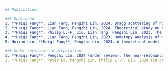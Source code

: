 ```yaml
---
## Publications

### Published:
1. **Haiqi Fang**, Lian Tang, Pengzhi Lin, 2024. Bragg scattering of nonlinear surface waves by sinusoidal sandbars. *J. Fluid Mech.*, 979: A13. [doi: 10.1017/jfm.2023.1005](https://doi.org/10.1017/jfm.2023.1005)
2. **Haiqi Fang**, Lian Tang, Pengzhi Lin, 2024. Theoretical study on the downshift of class II Bragg resonance. *Phys. Fluids*, 36: 017103. [doi: 10.1063/5.0178754](https://doi.org/10.1063/5.0178754)
3. **Haiqi Fang**, Philip L.-F. Liu, Lian Tang, Pengzhi Lin, 2023. The theory of fifth-order Stokes waves in a linear shear current. *Proc. R. Soc. A*, 479: 20230565. [doi: 10.1098/rspa.2023.0565](https://doi.org/10.1098/rspa.2023.0565)
4. **Haiqi Fang**, Lian Tang, Pengzhi Lin, 2023. Homotopy analysis of wave transformation over permeable seabeds and porous structures. *Ocean Eng.*, 274: 114087. [doi: 10.1016/j.oceaneng.2023.114087](https://doi.org/10.1016/j.oceaneng.2023.114087)
5. Huiran Liu, **Haiqi Fang**, Pengzhi Lin, 2024. A theoretical model for wave attenuation by vegetation considering current effects. *Coast. Eng.*, 190: 104508. [doi: 10.1016/j.coastaleng.2024.104508](https://doi.org/10.1016/j.coastaleng.2024.104508)

### Under review or in preparation:
1. **Haiqi Fang**, Pengzhi Lin, 2024 (under review). The near-resonance liquid sloshing under surge excitations: theory and experiment. Submitted to *Proc. R. Soc. A*.
2. **Haiqi Fang**, Peter Lo, Pengzhi Lin, Philip L.-F. Liu, 2024 (in prep). An asymptotic analysis on the leading wave and wave envelope generated by a wavemaker.
---
```

